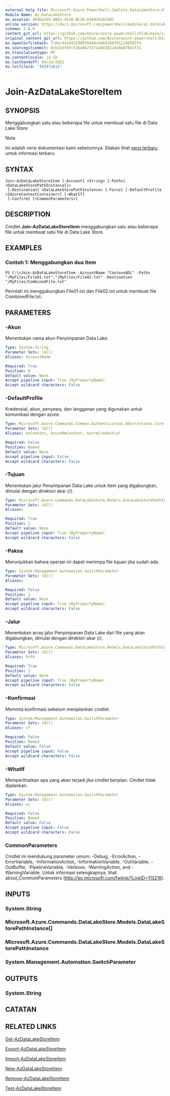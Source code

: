 ```yaml
---
external help file: Microsoft.Azure.PowerShell.Cmdlets.DataLakeStore.dll-Help.xml
Module Name: Az.DataLakeStore
ms.assetid: 4E9EA2E9-4BE2-4530-BC2B-D369C016CD8C
online version: https://docs.microsoft.com/powershell/module/az.datalakestore/join-azdatalakestoreitem
schema: 2.0.0
content_git_url: https://github.com/Azure/azure-powershell/blob/main/src/DataLakeStore/DataLakeStore/help/Join-AzDataLakeStoreItem.md
original_content_git_url: https://github.com/Azure/azure-powershell/blob/main/src/DataLakeStore/DataLakeStore/help/Join-AzDataLakeStoreItem.md
ms.openlocfilehash: 7c0ec4420432999394d8c6db8188701218d585fb
ms.sourcegitcommit: dcb33efdfc53ba0b2f271e883021de84878d1f31
ms.translationtype: MT
ms.contentlocale: id-ID
ms.lasthandoff: 04/14/2022
ms.locfileid: "142472615"
---
```

# Join-AzDataLakeStoreItem

## SYNOPSIS
Menggabungkan satu atau beberapa file untuk membuat satu file di Data Lake Store.

> [!NOTE]
>Ini adalah versi dokumentasi kami sebelumnya. Silakan lihat [versi terbaru](/powershell/module/az.datalakestore/join-azdatalakestoreitem) untuk informasi terbaru.

## SYNTAX

```
Join-AzDataLakeStoreItem [-Account] <String> [-Paths] <DataLakeStorePathInstance[]>
 [-Destination] <DataLakeStorePathInstance> [-Force] [-DefaultProfile <IAzureContextContainer>] [-WhatIf]
 [-Confirm] [<CommonParameters>]
```

## DESCRIPTION
Cmdlet **Join-AzDataLakeStoreItem** menggabungkan satu atau beberapa file untuk membuat satu file di Data Lake Store.

## EXAMPLES

### Contoh 1: Menggabungkan dua item
```
PS C:\>Join-AzDataLakeStoreItem -AccountName "ContosoADL" -Paths "/MyFiles/File01.txt","/MyFiles/File02.txt" -Destination "/MyFiles/CombinedFile.txt"
```

Perintah ini menggabungkan File01.txt dan File02.txt untuk membuat file CombinedFile.txt.

## PARAMETERS

### -Akun
Menentukan nama akun Penyimpanan Data Lake.

```yaml
Type: System.String
Parameter Sets: (All)
Aliases: AccountName

Required: True
Position: 0
Default value: None
Accept pipeline input: True (ByPropertyName)
Accept wildcard characters: False
```

### -DefaultProfile
Kredensial, akun, penyewa, dan langganan yang digunakan untuk komunikasi dengan azure.

```yaml
Type: Microsoft.Azure.Commands.Common.Authentication.Abstractions.Core.IAzureContextContainer
Parameter Sets: (All)
Aliases: AzContext, AzureRmContext, AzureCredential

Required: False
Position: Named
Default value: None
Accept pipeline input: False
Accept wildcard characters: False
```

### -Tujuan
Menentukan jalur Penyimpanan Data Lake untuk item yang digabungkan, dimulai dengan direktori akar (/).

```yaml
Type: Microsoft.Azure.Commands.DataLakeStore.Models.DataLakeStorePathInstance
Parameter Sets: (All)
Aliases:

Required: True
Position: 2
Default value: None
Accept pipeline input: True (ByPropertyName)
Accept wildcard characters: False
```

### -Paksa
Menunjukkan bahwa operasi ini dapat menimpa file tujuan jika sudah ada.

```yaml
Type: System.Management.Automation.SwitchParameter
Parameter Sets: (All)
Aliases:

Required: False
Position: 3
Default value: None
Accept pipeline input: True (ByPropertyName)
Accept wildcard characters: False
```

### -Jalur
Menentukan array jalur Penyimpanan Data Lake dari file yang akan digabungkan, dimulai dengan direktori akar (/).

```yaml
Type: Microsoft.Azure.Commands.DataLakeStore.Models.DataLakeStorePathInstance[]
Parameter Sets: (All)
Aliases: Path

Required: True
Position: 1
Default value: None
Accept pipeline input: True (ByPropertyName)
Accept wildcard characters: False
```

### -Konfirmasi
Meminta konfirmasi sebelum menjalankan cmdlet.

```yaml
Type: System.Management.Automation.SwitchParameter
Parameter Sets: (All)
Aliases: cf

Required: False
Position: Named
Default value: False
Accept pipeline input: False
Accept wildcard characters: False
```

### -WhatIf
Memperlihatkan apa yang akan terjadi jika cmdlet berjalan.
Cmdlet tidak dijalankan.

```yaml
Type: System.Management.Automation.SwitchParameter
Parameter Sets: (All)
Aliases: wi

Required: False
Position: Named
Default value: False
Accept pipeline input: False
Accept wildcard characters: False
```

### CommonParameters
Cmdlet ini mendukung parameter umum: -Debug, -ErrorAction, -ErrorVariable, -InformationAction, -InformationVariable, -OutVariable, -OutBuffer, -PipelineVariable, -Verbose, -WarningAction, and -WarningVariable. Untuk informasi selengkapnya, lihat about_CommonParameters (http://go.microsoft.com/fwlink/?LinkID=113216).

## INPUTS

### System.String

### Microsoft.Azure.Commands.DataLakeStore.Models.DataLakeStorePathInstance[]

### Microsoft.Azure.Commands.DataLakeStore.Models.DataLakeStorePathInstance

### System.Management.Automation.SwitchParameter

## OUTPUTS

### System.String

## CATATAN

## RELATED LINKS

[Get-AzDataLakeStoreItem](./Get-AzDataLakeStoreItem.md)

[Export-AzDataLakeStoreItem](./Export-AzDataLakeStoreItem.md)

[Import-AzDataLakeStoreItem](./Import-AzDataLakeStoreItem.md)

[New-AzDataLakeStoreItem](./New-AzDataLakeStoreItem.md)

[Remove-AzDataLakeStoreItem](./Remove-AzDataLakeStoreItem.md)

[Test-AzDataLakeStoreItem](./Test-AzDataLakeStoreItem.md)


